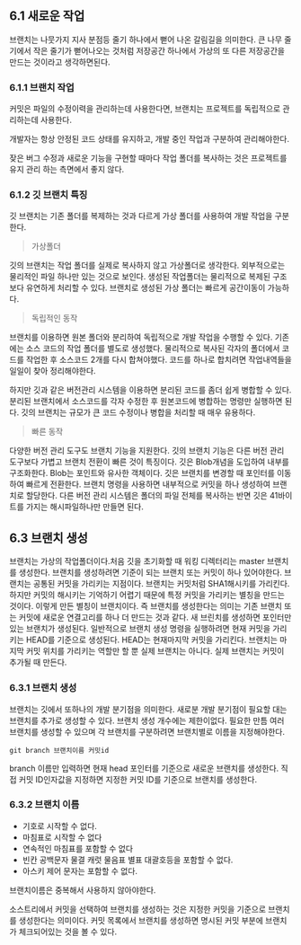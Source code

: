 ## 6.1 새로운 작업

브랜치는 나뭇가지 지사 분점등 줄기 하나에서 뻗어 나온 갈림길을 의미한다. 큰 나무 줄기에서 작은 줄기가 뻗어나오는 것처럼 저장공간 하나에서 가상의 또 다른 저장공간을 만드는 것이라고 생각하면된다.

### 6.1.1 브랜치 작업

커밋은 파일의 수정이력을 관리하는데 사용한다면, 브랜치는 프로젝트를 독립적으로 관리하는데 사용한다. 

개발자는 항상 안정된 코드 상태를 유지하고, 개발 중인 작업과 구분하여 관리해야한다.

잦은 버그 수정과 새로운 기능을 구현할 때마다 작업 폴더를 복사하는 것은 프로젝트를 유지 관리 하는 측면에서 좋지 않다.

### 6.1.2 깃 브랜치 특징

깃 브랜치는 기존 폴더를 복제하는 것과 다르게 가상 폴더를 사용하여 개발 작업을 구분한다. 

> 가상폴더

깃의 브랜치는 작업 폴더를 실제로 복사하지 않고 가상폴더로 생각한다. 외부적으로는 물리적인 파일 하나만 있는 것으로 보인다. 생성된 작업폴더는 물리적으로 복제된 구조보다 유연하게 처리할 수 있다. 브랜치로 생성된 가상 폴더는 빠르게 공간이동이 가능하다.

> 독립적인 동작

브랜치를 이용하면 원본 폴더와 분리하여 독립적으로 개발 작업을 수행할 수 있다. 기존에는 소스 코드의 작업 폴더를 별도로 생성했다. 물리적으로 복사된 각자의 폴더에서 코드를 작업한 후 소스코드 2개를 다시 합쳐야했다. 코드를 하나로 합치려면 작업내역들을 일일이 찾아 정리해야한다. 

하지만 깃과 같은 버전관리 시스템을 이용하면 분리된 코드를 좀더 쉽게 병합할 수 있다. 분리된 브랜치에서 소스코드를 각자 수정한 후 원본코드에 병합하는 명령만 실행하면 된다. 깃의 브랜치는 규모가 큰 코드 수정이나 병합을 처리할 때 매우 유용하다.


> 빠른 동작

다양한 버전 관리 도구도 브랜치 기능을 지원한다. 깃의 브랜치 기능은 다른 버전 관리 도구보다 가볍고 브랜치 전환이 빠른 것이 특징이다. 깃은 Blob개념을 도입하여 내부를 구조화한다. Blob는 포인트와 유사한 객체이다. 깃은 브랜치를 변경할 때 포인터를 이동하여 빠르게 전환한다. 브랜치 명령을 사용하면 내부적으로 커밋을 하나 생성하여 브랜치로 할당한다. 다른 버전 관리 시스템은 폴더의 파일 전체를 복사하는 반면 깃은 41바이트를 가지는 해시파일하나만 만들면 된다. 


## 6.3 브랜치 생성

브랜치는 가상의 작업폴더이다.처음 깃을 초기화할 때 워킹 디렉터리는 master 브랜치를 생성한다. 브랜치를 생성하려면 기준이 되는 브랜치 또는 커밋이 하나 있어야한다.
브랜치는 공통된 커밋을 가리키는 지점이다. 브랜치는 커밋처럼 SHA1해시키를 가리킨다. 하지만 커밋의 해시키는 기억하기 어렵기 때문에 특정 커밋을 가리키는 별칭을 만드는 것이다. 이렇게 만든 별칭이 브랜치이다. 즉 브랜치를 생성한다는 의미는 기존 브랜치 또는 커밋에 새로운 연결고리를 하나 더 만드는 것과 같다. 새 브린치를 생성하면 포인터만 있는 브랜치가 생성된다. 일반적으로 브랜치 생성 명령을 실행하려면 현재 커밋을 가리키는 HEAD를 기준으로 생성된다. HEAD는 현재마지막 커밋을 가리킨다. 브랜치는 마지막 커밋 위치를 가리키는 역할만 할 뿐 실제 브랜치는 아니다. 실제 브랜치는 커밋이 추가될 때 만든다.


### 6.3.1 브랜치 생성

브랜치는 깃에서 또하나의 개발 분기점을 의미한다. 새로분 개발 분기점이 필요할 대는 브랜치를 추가로 생성할 수 있다. 브랜치 생성 개수에는 제한이없다. 필요한 만틈 여러 브랜치를 생성할 수 있으며 각 브랜치를 구분하려면 브랜치별로 이름을 지정해야한다.


`git branch 브랜치이름 커밋id`

branch 이름만 입력하면 현재 head 포인터를 기준으로 새로운 브랜치를 생성한다. 직접  커밋 ID인자값을 지정하면 지정한 커밋  ID를 기준으로 브랜치를 생성한다.


### 6.3.2 브랜치 이름

- 기호로 시작할 수 없다.
- 마침표로 시작할 수 없다
- 연속적인 마침표를 포함할 수 없다
- 빈칸 공백문자 물결 캐럿 물음표 별표 대괄호등을 포함할 수 없다.
- 아스키 제어 문자는 포함할 수 없다.

브랜치이름은 중복해서 사용하지 않아야한다.

소스트리에서 커밋을 선택하여 브랜치를 생성하는 것은 지정한 커밋을 기준으로 브랜치를 생성한다는 의미이다. 커밋 목록에서 브랜치를 생성하면 명시된 커밋 부분에 브랜치가 체크되어있는 것을 볼 수 있다.

